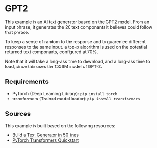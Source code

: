 # GPT2
This example is an AI text generator based on the GPT2 model. From an input phrase, it generates the 20 text componants it believes could follow that phrase.

To keep a sense of random to the response and to guarentee different responses to the same input, a top-p algorithm is used on the potential returned text componants, configured at 70%.

Note that it will take a long-ass time to download, and a long-ass time to load, since this uses the 1558M model of GPT-2.


## Requirements
- PyTorch (Deep Learning Library): `pip install torch`
- transformers (Trained model loader): `pip install transformers`


## Sources
This example is built based on the following resources:  
- [Build a Text Generator in 50 lines](https://towardsdatascience.com/build-a-text-generator-web-app-in-under-50-lines-of-python-9b63d47edabb)
- [PyTorch Transformers Quickstart](https://huggingface.co/transformers/quickstart.html)
